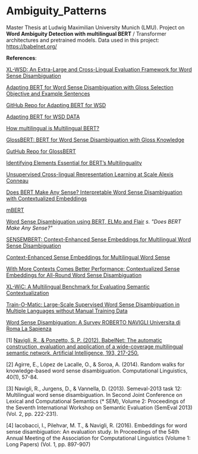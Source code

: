 # Ambiguity_Patterns
Master Thesis at Ludwig Maximilian University Munich (LMU). Project on **Word Ambiguity Detection with multilingual BERT** / Transformer architectures and pretrained models.  Data used in this project: https://babelnet.org/

**References**:

[XL-WSD: An Extra-Large and Cross-Lingual Evaluation Framework
for Word Sense Disambiguation](https://sapienzanlp.github.io/xl-wsd/assets/paper/xl-wsd-aaai2021.pdf)

[Adapting BERT for Word Sense Disambiguation with Gloss Selection Objective and Example Sentences](https://arxiv.org/abs/2009.11795)

[GitHub Repo for Adapting BERT for WSD](https://github.com/BPYap/BERT-WSD)

[Adapting BERT for WSD DATA](https://entuedu-my.sharepoint.com/personal/boonpeng001_e_ntu_edu_sg/_layouts/15/onedrive.aspx?originalPath=aHR0cHM6Ly9lbnR1ZWR1LW15LnNoYXJlcG9pbnQuY29tLzpmOi9nL3BlcnNvbmFsL2Jvb25wZW5nMDAxX2VfbnR1X2VkdV9zZy9Fc2RGQ1doQXdpNU90MEl0Qk9TazNVRUJLOEZVd2xNU2lfalNyQk42RnJHcWh3P3J0aW1lPWtnbF9tRF83MkVn&id=%2Fpersonal%2Fboonpeng001%5Fe%5Fntu%5Fedu%5Fsg%2FDocuments%2FBERT%2DWSD%2Fdata)

[How multilingual is Multilingual BERT?](http://www.dhgarrette.com/papers/pires_multilingual_bert_acl2019.pdf)

[GlossBERT: BERT for Word Sense Disambiguation with Gloss Knowledge](https://arxiv.org/pdf/1908.07245.pdf)

[GutHub Repo for GlossBERT](https://github.com/HSLCY/GlossBERT)

[Identifying Elements Essential for BERT’s Multilinguality](https://arxiv.org/pdf/2005.00396.pdf)

[Unsupervised Cross-lingual Representation Learning at Scale Alexis Conneau](https://www.aclweb.org/anthology/2020.acl-main.747.pdf)

[Does BERT Make Any Sense? Interpretable Word Sense Disambiguation with Contextualized Embeddings](https://www.inf.uni-hamburg.de/en/inst/ab/lt/publications/2019-wiedemannetal-bert-sense.pdf)

[mBERT](https://github.com/google-research/bert/blob/master/multilingual.md)

[Word Sense Disambiguation using BERT, ELMo and Flair](https://github.com/uhh-lt/bert-sense) _s. "Does BERT Make Any Sense?"_

[SENSEMBERT: Context-Enhanced Sense Embeddings for Multilingual Word Sense Disambiguation](http://sensembert.org/resources/scarlini_etal_aaai2020.pdf)

[Context-Enhanced Sense Embeddings for Multilingual Word Sense](http://sensembert.org/)

[With More Contexts Comes Better Performance: Contextualized Sense Embeddings for All-Round Word Sense Disambiguation](https://www.aclweb.org/anthology/2020.emnlp-main.285.pdf)

[XL-WiC: A Multilingual Benchmark for Evaluating Semantic Contextualization](https://arxiv.org/pdf/2010.06478.pdf)

[Train-O-Matic: Large-Scale Supervised Word Sense Disambiguation in Multiple Languages without Manual Training Data](https://www.aclweb.org/anthology/D17-1008.pdf)

[Word Sense Disambiguation: A Survey ROBERTO NAVIGLI Universita di Roma La Sapienza](http://wwwusers.di.uniroma1.it/~navigli/pubs/ACM_Survey_2009_Navigli.pdf)

[1] [Navigli, R., & Ponzetto, S. P. (2012). BabelNet: The automatic
construction, evaluation and application of a wide-coverage multilingual
semantic network. Artificial Intelligence, 193, 217-250.](http://wwwusers.di.uniroma1.it/~navigli/pubs/AIJ_2012_Navigli_Ponzetto.pdf)

[2] Agirre, E., López de Lacalle, O., & Soroa, A. (2014). Random walks
for knowledge-based word sense disambiguation. Computational
Linguistics, 40(1), 57-84.

[3] Navigli, R., Jurgens, D., & Vannella, D. (2013). Semeval-2013 task
12: Multilingual word sense disambiguation. In Second Joint Conference
on Lexical and Computational Semantics (* SEM), Volume 2: Proceedings of
the Seventh International Workshop on Semantic Evaluation (SemEval 2013)
(Vol. 2, pp. 222-231).

[4] Iacobacci, I., Pilehvar, M. T., & Navigli, R. (2016). Embeddings for
word sense disambiguation: An evaluation study. In Proceedings of the
54th Annual Meeting of the Association for Computational Linguistics
(Volume 1: Long Papers) (Vol. 1, pp. 897-907)
